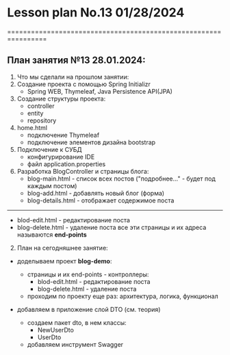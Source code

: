 # Lesson plan No.13 01/28/2024



================================================================

## План занятия №13 28.01.2024:

1. Что мы сделали на прошлом занятии:
1. Создание проекта с помощью Spring Initializr
   - Spring WEB, Thymeleaf, Java Persistence API(JPA)
2. Создание структуры проекта:
   - controller
   - entity
   - repository
3. home.html
   - подключение Thymeleaf
   - подключение элементов дизайна bootstrap
4. Подключение к СУБД
   - конфигурирование IDE
   - файл application.properties
5. Разработка BlogController и страницы блога:
   - blog-main.html - список всех постов ("подробнее..." - будет под каждым постом)
   - blog-add.html - добавлять новый блог (форма)
   - blog-details.html - отображает содержимое поста
------------------------------------------------------------
   - blod-edit.html - редактирование поста
   - blog-delete.html - удаление поста
     все эти страницы и их адреса называются **end-points**

2. План на сегодняшнее занятие:

- доделываем проект **blog-demo**:
  - страницы и их end-points - контроллеры:
     - blod-edit.html - редактирование поста
     - blog-delete.html - удаление поста
  - проходим по проекту еще раз: архитектура, логика, функционал

- добавляем в приложение слой DTO (см. теория)
  - создаем пакет dto, в нем классы:
    - NewUserDto
    - UserDto
  - добавляем инструмент Swagger





